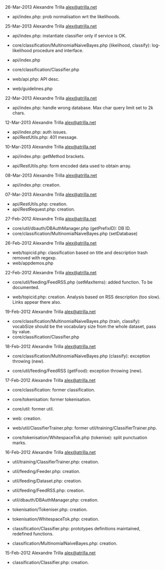 26-Mar-2013  Alexandre Trilla  <alex@atrilla.net>

* api/index.php: prob normalisation wrt the likelihoods.


25-Mar-2013  Alexandre Trilla  <alex@atrilla.net>

* api/index.php: instantiate classifier only if service is OK.

* core/classification/MultinomialNaiveBayes.php (likelihood,
    classify): log-likelihood procedure and interface.
* api/index.php
* core/classification/Classifier.php

* web/api.php: API desc.
* web/guidelines.php


22-Mar-2013  Alexandre Trilla  <alex@atrilla.net>

* api/index.php: handle wrong database. Max char query limit set to 2k 
    chars.


12-Mar-2013  Alexandre Trilla  <alex@atrilla.net>

* api/index.php: auth issues.
* api/RestUtils.php: 401 message.


10-Mar-2013  Alexandre Trilla  <alex@atrilla.net>

* api/index.php: getMethod brackets.

* api/RestUtils.php: form encoded data used to obtain array.


08-Mar-2013  Alexandre Trilla  <alex@atrilla.net>

* api/index.php: creation.


07-Mar-2013  Alexandre Trilla  <alex@atrilla.net>

* api/RestUtils.php: creation.
* api/RestRequest.php: creation.


27-Feb-2012  Alexandre Trilla  <alex@atrilla.net>

* core/util/dbauth/DBAuthManager.php (getPrefixID): DB ID.
* core/classification/MultinomialNaiveBayes.php (setDatabase)


26-Feb-2012  Alexandre Trilla  <alex@atrilla.net>

* web/topicid.php: classification based on title and description
    trash removed with regexp.
* web/appdemos.php


22-Feb-2012  Alexandre Trilla  <alex@atrilla.net>

* core/util/feeding/FeedRSS.php (setMaxItems): added function. To be
    documented.

* web/topicid.php: creation. Analysis based on RSS description (too
    slow). Links appear there also.


19-Feb-2012  Alexandre Trilla  <alex@atrilla.net>

* core/classification/MultinomialNaiveBayes.php (train, classify): 
    vocabSize should be the vocabulary size from the whole dataset,
    pass by value.
* core/classification/Classifier.php


18-Feb-2012  Alexandre Trilla  <alex@atrilla.net>

* core/classification/MultinomialNaiveBayes.php (classify):
    exception throwing (new).

* core/util/feeding/FeedRSS (getFood): exception throwing (new).


17-Feb-2012  Alexandre Trilla  <alex@atrilla.net>

* core/classification: former classification.
* core/tokenisation: former tokenisation.
* core/util: former util.

* web: creation.
* web/util/ClassifierTrainer.php: 
    former util/training/ClassifierTrainer.php.

* core/tokenisation/WhitespaceTok.php (tokenise): split punctuation 
    marks.


16-Feb-2012  Alexandre Trilla  <alex@atrilla.net>

* util/training/ClassifierTrainer.php: creation.

* util/feeding/Feeder.php: creation.
* util/feeding/Dataset.php: creation.
* util/feeding/FeedRSS.php: creation.

* util/dbauth/DBAuthManager.php: creation.

* tokenisation/Tokeniser.php: creation.
* tokenisation/WhitespaceTok.php: creation.

* classification/Classifier.php: prototypes definitions maintained, 
    redefined functions.
* classification/MultinomialNaiveBayes.php: creation.


15-Feb-2012  Alexandre Trilla  <alex@atrilla.net>

* classification/Classifier.php: creation. 
